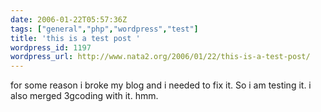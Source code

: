 ```yaml
---
date: 2006-01-22T05:57:36Z
tags: ["general","php","wordpress","test"]
title: 'this is a test post '
wordpress_id: 1197
wordpress_url: http://www.nata2.org/2006/01/22/this-is-a-test-post/
---
```


for some reason i broke my blog and i needed to fix it. So i am testing it. i also merged 3gcoding with it. hmm.
